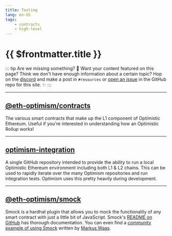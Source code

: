 ```yaml
---
title: Tooling
lang: en-US
tags:
    - contracts
    - high-level
---
```


# {{ $frontmatter.title }}

::: tip Are we missing something? 🧐
Want your content featured on this page?
Think we don't have enough information about a certain topic?
Hop on the [discord](https://discord.gg/5TaAXGn2D8) and make a post in `#resources` or [open an issue](https://github.com/ethereum-optimism/community-hub/issues) in the GitHub repo for this site. ✨
:::

---
<!-- 
COMMENTED OUT UNTIL `@eth-optimism/plugins` IS UPDATED TO USE LATEST 
VERSION OF GETH

## [@eth-optimism/plugins](https://github.com/ethereum-optimism/plugins)

A `Node.js` package that contains various useful plugins for developing contracts to be deployed on Optimistic Ethereum.
Particularly useful for its support of the custom OVM Solidity compiler.

--- 
-->
## [@eth-optimism/contracts](https://github.com/ethereum-optimism/contracts)
  
The various smart contracts that make up the L1 component of Optimistic Ethereum.
Useful if you're interested in understanding how an Optimistic Rollup works!

---
## [optimism-integration](https://github.com/ethereum-optimism/optimism-integration)

A single GitHub repository intended to provide the ability to run a local Optimistic Ethereum environment including both L1 & L2 chains.
This can be used to rapidly iterate over the many Optimism repositories and run integration tests.
Optimism uses this pretty heavily during development.

---
## [@eth-optimism/smock](https://github.com/ethereum-optimism/smock) 
  
Smock is a hardhat plugin that allows you to mock the functionality of any smart contract with just a little bit of JavaScript.
Smock's [README on GitHub](https://github.com/ethereum-optimism/smock/blob/nu-nu/README.md) has thorough documentation.
You can even find a [community example of using Smock](https://soliditydeveloper.com/smock) written by [Markus Waas](https://soliditydeveloper.com/markuswaas/).
